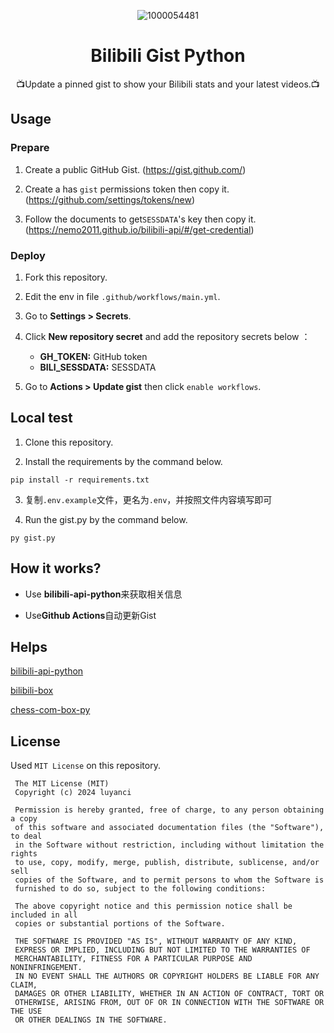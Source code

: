 <div align="center">

![1000054481](https://github.com/luyanci/bili-gist/assets/68143180/98f8a656-921c-4545-a754-86fc93173b69)

# Bilibili Gist Python

📺Update a pinned gist to show your Bilibili stats and your latest videos.📺

</div>

## Usage
### Prepare
1. Create a public GitHub Gist. (https://gist.github.com/)

1. Create a has `gist` permissions token then copy it. (https://github.com/settings/tokens/new)

1. Follow the documents to get`SESSDATA`'s key then copy it.(https://nemo2011.github.io/bilibili-api/#/get-credential)

### Deploy

1. Fork this repository.

2. Edit the env in file `.github/workflows/main.yml`.

3. Go to **Settings > Secrets**.

4. Click **New repository secret** and add the repository secrets below ：
   - **GH_TOKEN:**  GitHub token
   - **BILI_SESSDATA:** SESSDATA

5. Go to **Actions > Update gist** then click `enable workflows`.

## Local test

1. Clone this repository.

2. Install the requirements by the command below.

```
pip install -r requirements.txt
```

3. 复制`.env.example`文件，更名为`.env`，并按照文件内容填写即可

4. Run the gist.py by the command below.

```
py gist.py
```

## How it works?

 - Use **bilibili-api-python**来获取相关信息

 - Use**Github Actions**自动更新Gist

## Helps
[bilibili-api-python](https://github.com/nemo2011/bilibili-api)

[bilibili-box](https://github.com/KeJunMao/bilibili-box)

[chess-com-box-py](https://github.com/sciencepal/chess-com-box-py)

## License

Used `MIT License` on this repository.
```
 The MIT License (MIT)
 Copyright (c) 2024 luyanci

 Permission is hereby granted, free of charge, to any person obtaining a copy
 of this software and associated documentation files (the "Software"), to deal
 in the Software without restriction, including without limitation the rights
 to use, copy, modify, merge, publish, distribute, sublicense, and/or sell
 copies of the Software, and to permit persons to whom the Software is
 furnished to do so, subject to the following conditions:

 The above copyright notice and this permission notice shall be included in all
 copies or substantial portions of the Software.

 THE SOFTWARE IS PROVIDED "AS IS", WITHOUT WARRANTY OF ANY KIND,
 EXPRESS OR IMPLIED, INCLUDING BUT NOT LIMITED TO THE WARRANTIES OF
 MERCHANTABILITY, FITNESS FOR A PARTICULAR PURPOSE AND NONINFRINGEMENT.
 IN NO EVENT SHALL THE AUTHORS OR COPYRIGHT HOLDERS BE LIABLE FOR ANY CLAIM,
 DAMAGES OR OTHER LIABILITY, WHETHER IN AN ACTION OF CONTRACT, TORT OR
 OTHERWISE, ARISING FROM, OUT OF OR IN CONNECTION WITH THE SOFTWARE OR THE USE
 OR OTHER DEALINGS IN THE SOFTWARE.
```